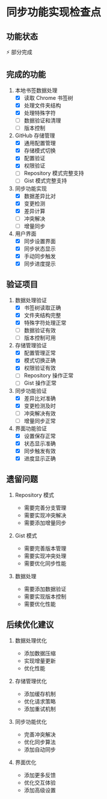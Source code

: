 # 同步功能实现检查点

## 功能状态
⚡ 部分完成

## 完成的功能
1. 本地书签数据处理
   - [x] 读取 Chrome 书签树
   - [x] 处理文件夹结构
   - [x] 处理特殊字符
   - [ ] 数据验证和清理
   - [ ] 版本控制

2. GitHub 存储管理
   - [x] 通用配置管理
   - [x] 存储模式切换
   - [x] 配置验证
   - [x] 权限验证
   - [ ] Repository 模式完整支持
   - [ ] Gist 模式完整支持

3. 同步功能实现
   - [x] 数据差异比对
   - [x] 变更检测
   - [x] 差异计算
   - [ ] 冲突解决
   - [ ] 增量同步

4. 用户界面
   - [x] 同步设置界面
   - [x] 同步状态显示
   - [x] 手动同步触发
   - [x] 同步进度提示

## 验证项目
1. 数据处理验证
   - [x] 书签树读取正确
   - [x] 文件夹结构完整
   - [x] 特殊字符处理正常
   - [ ] 数据验证有效
   - [ ] 版本控制可用

2. 存储管理验证
   - [x] 配置管理正常
   - [x] 模式切换正确
   - [x] 权限验证有效
   - [ ] Repository 操作正常
   - [ ] Gist 操作正常

3. 同步功能验证
   - [x] 差异比对准确
   - [x] 变更检测及时
   - [ ] 冲突解决有效
   - [ ] 增量同步正常

4. 界面功能验证
   - [x] 设置保存正常
   - [x] 状态显示准确
   - [x] 同步触发有效
   - [x] 进度显示正确

## 遗留问题
1. Repository 模式
   - 需要完善分支管理
   - 需要实现冲突解决
   - 需要添加增量同步

2. Gist 模式
   - 需要完善版本管理
   - 需要实现冲突处理
   - 需要优化同步性能

3. 数据处理
   - 需要添加数据验证
   - 需要实现版本控制
   - 需要优化性能

## 后续优化建议
1. 数据处理优化
   - 添加数据压缩
   - 实现增量更新
   - 优化性能

2. 存储管理优化
   - 添加缓存机制
   - 优化请求策略
   - 添加重试机制

3. 同步功能优化
   - 完善冲突解决
   - 优化同步算法
   - 添加自动同步

4. 界面优化
   - 添加更多反馈
   - 优化交互体验
   - 添加高级设置 